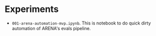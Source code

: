 # Experiments

- `001-arena-automation-mvp.ipynb`. This is notebook to do quick dirty automation of ARENA's evals pipeline.